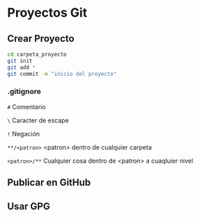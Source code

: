 # Proyectos Git

## Crear Proyecto
```bash
cd carpeta_proyecto
git init
git add *
git commit -m "inicio del proyecto"
```
### .gitignore
```#``` Comentario

```\``` Caracter de escape

```!``` Negación

```**/<patron>``` \<patron\> dentro de cualquier carpeta

```<patron>/**``` Cualquier cosa dentro de \<patron\> a cuaqluier nivel



## Publicar en GitHub

## Usar GPG
